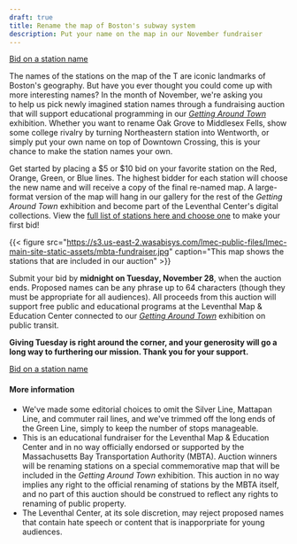 ```yaml
---
draft: true
title: Rename the map of Boston's subway system
description: Put your name on the map in our November fundraiser
---
```


<a class="btn btn-primary btn-primary-outline btn-sm" href="https://lmec.betterworld.org/auctions/transit-fundraiser">Bid on a station name</a>

The names of the stations on the map of the T are iconic landmarks of Boston's geography. But have you ever thought you could come up with more interesting names?  In the month of November, we're asking you to help us pick newly imagined station names through a fundraising auction that will support educational programming in our [_Getting Around Town_](https://www.leventhalmap.org/digital-exhibitions/getting-around-town/) exhibition. Whether you want to rename Oak Grove to Middlesex Fells, show some college rivalry by turning Northeastern station into Wentworth, or simply put your own name on top of Downtown Crossing, this is your chance to make the station names your own.

Get started by placing a $5 or $10 bid on your favorite station on the Red, Orange, Green, or Blue lines. The highest bidder for each station will choose the new name and will receive a copy of the final re-named map. A large-format version of the map will hang in our gallery for the rest of the _Getting Around Town_ exhibition and become part of the Leventhal Center's digital collections. View the [full list of stations here and choose one](https://lmec.betterworld.org/auctions/transit-fundraiser) to make your first bid!

{{< figure src="https://s3.us-east-2.wasabisys.com/lmec-public-files/lmec-main-site-static-assets/mbta-fundraiser.jpg" caption="This map shows the stations that are included in our auction" >}}

Submit your bid by **midnight on Tuesday, November 28**, when the auction ends. Proposed names can be any phrase up to 64 characters (though they must be appropriate for all audiences). All proceeds from this auction will support free public and educational programs at the Leventhal Map & Education Center connected to our [_Getting Around Town_](https://www.leventhalmap.org/digital-exhibitions/getting-around-town/) exhibition on public transit.

**Giving Tuesday is right around the corner, and your generosity will go a long way to furthering our mission. Thank you for your support.**

<a class="btn btn-primary btn-primary-outline btn-sm" href="https://lmec.betterworld.org/auctions/transit-fundraiser">Bid on a station name</a>

#### More information

* We've made some editorial choices to omit the Silver Line, Mattapan Line, and commuter rail lines, and we've trimmed off the long ends of the Green Line, simply to keep the number of stops manageable.
* This is an educational fundraiser for the Leventhal Map & Education Center and in no way officially endorsed or supported by the Massachusetts Bay Transportation Authority (MBTA). Auction winners will be renaming stations on a special commemorative map that will be included in the _Getting Around Town_ exhibition. This auction in no way implies any right to the official renaming of stations by the MBTA itself, and no part of this auction should be construed to reflect any rights to renaming of public property.
* The Leventhal Center, at its sole discretion, may reject proposed names that contain hate speech or content that is inapporpriate for young audiences.


